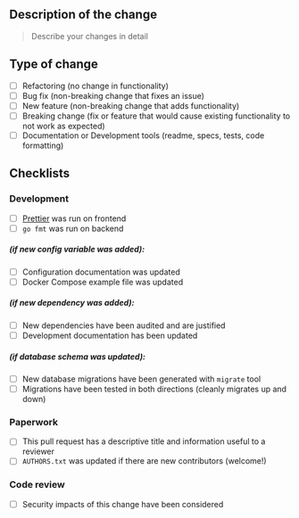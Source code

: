 ## Description of the change

> Describe your changes in detail

## Type of change

- [ ] Refactoring (no change in functionality)
- [ ] Bug fix (non-breaking change that fixes an issue)
- [ ] New feature (non-breaking change that adds functionality)
- [ ] Breaking change (fix or feature that would cause existing functionality to not work as expected)
- [ ] Documentation or Development tools (readme, specs, tests, code formatting)

## Checklists

### Development

- [ ] [Prettier](https://www.npmjs.com/package/prettier) was run on frontend
- [ ] `go fmt` was run on backend

##### (if new config variable was added):
- [ ] Configuration documentation was updated 
- [ ] Docker Compose example file was updated

##### (if new dependency was added):
- [ ] New dependencies have been audited and are justified
- [ ] Development documentation has been updated

##### (if database schema was updated):
- [ ] New database migrations have been generated with `migrate` tool
- [ ] Migrations have been tested in both directions (cleanly migrates up and down)

### Paperwork

- [ ] This pull request has a descriptive title and information useful to a reviewer
- [ ] `AUTHORS.txt` was updated if there are new contributors (welcome!)

### Code review

- [ ] Security impacts of this change have been considered
